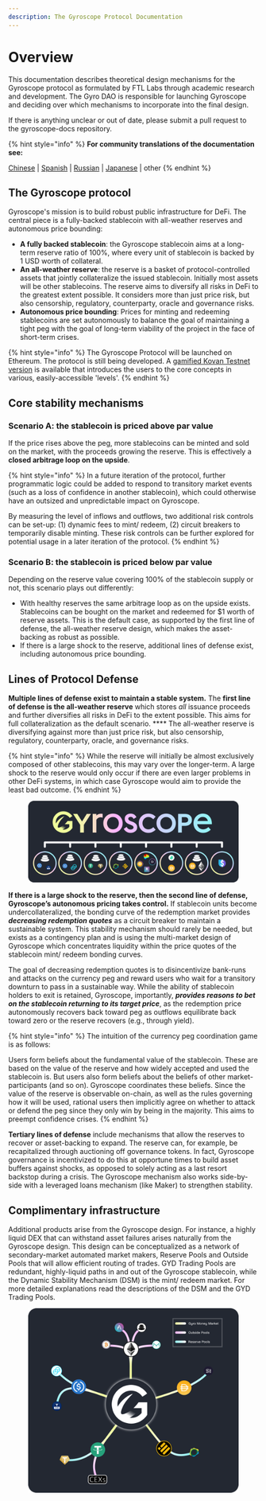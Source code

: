 ```yaml
---
description: The Gyroscope Protocol Documentation
---
```


# Overview

This documentation describes theoretical design mechanisms for the Gyroscope protocol as formulated by FTL Labs through academic research and development. The Gyro DAO is responsible for launching Gyroscope and deciding over which mechanisms to incorporate into the final design.&#x20;

If there is anything unclear or out of date, please submit a pull request to the gyroscope-docs repository.

{% hint style="info" %}
**For community translations of the documentation see:**

[Chinese](https://darktu.gitbook.io/gyroscope/) | [Spanish](https://jbaron.gitbook.io/gyroscope/informacion-general/introduccion) | [Russian](https://glebsh111.gitbook.io/gyroscope-protocol/obzor-gyroscope/vvedenie) | [Japanese](https://mozuku.gitbook.io/jairosukpupurotokoru/) | other
{% endhint %}

## The Gyroscope protocol

Gyroscope's mission is to build robust public infrastructure for DeFi. The central piece is a fully-backed stablecoin with all-weather reserves and autonomous price bounding:

* **A fully backed stablecoin**: the Gyroscope stablecoin aims at a long-term reserve ratio of 100%, where every unit of stablecoin is backed by 1 USD worth of collateral.&#x20;
* **An all-weather reserve**: the reserve is a basket of protocol-controlled assets that jointly collateralize the issued stablecoin. Initially most assets will be other stablecoins. The reserve aims to diversify all risks in DeFi to the greatest extent possible. It considers more than just price risk, but also censorship, regulatory, counterparty, oracle and governance risks.&#x20;
* **Autonomous price bounding**: Prices for minting and redeeming stablecoins are set autonomously to balance the goal of maintaining a tight peg with the goal of long-term viability of the project in the face of short-term crises.

{% hint style="info" %}
The Gyroscope Protocol will be launched on Ethereum. The protocol is still being developed. A [gamified Kovan Testnet version](testnet/testnet-walk-through.md) is available that introduces the users to the core concepts in various, easily-accessible 'levels'. &#x20;
{% endhint %}

## Core stability mechanisms

### Scenario A: the stablecoin is priced above par value

If the price rises above the peg, more stablecoins can be minted and sold on the market, with the proceeds growing the reserve. This is effectively a **closed arbitrage loop on the upside**.&#x20;

{% hint style="info" %}
In a future iteration of the protocol, further programmatic logic could be added to respond to transitory market events (such as a loss of confidence in another stablecoin), which could otherwise have an outsized and unpredictable impact on Gyroscope.



By measuring the level of inflows and outflows, two additional risk controls can be set-up: (1) dynamic fees to mint/ redeem, (2) circuit breakers to temporarily disable minting.  These risk controls can be further explored for potential usage in a later iteration of the protocol.
{% endhint %}

### Scenario B: the stablecoin is priced below par value

Depending on the reserve value covering 100% of the stablecoin supply or not, this scenario plays out differently:

* With healthy reserves the same arbitrage loop as on the upside exists. Stablecoins can be bought on the market and redeemed for $1 worth of reserve assets. This is the default case, as supported by the first line of defense, the all-weather reserve design, which makes the asset-backing as robust as possible.
* If there is a large shock to the reserve, additional lines of defense exist, including autonomous price bounding.

## **Lines of Protocol Defense**

**Multiple lines of defense exist to maintain a stable system.** The **first line of defense is the all-weather reserve** which stores _all_ issuance proceeds and further diversifies all risks in DeFi to the extent possible. This aims for full collateralization as the default scenario. **** The all-weather reserve is diversifying against more than just price risk, but also censorship, regulatory, counterparty, oracle, and governance risks.

{% hint style="info" %}
While the reserve will initially be almost exclusively composed of other stablecoins, this may vary over the longer-term. A large shock to the reserve would only occur if there are even larger problems in other DeFi systems, in which case Gyroscope would aim to provide the least bad outcome.
{% endhint %}

<figure><img src=".gitbook/assets/Vaults Graphic v4.png" alt=""><figcaption></figcaption></figure>

**If there is a large shock to the reserve, then the second line of defense, Gyroscope’s autonomous pricing takes control.** If stablecoin units become undercollateralized, the bonding curve of the redemption market provides _**decreasing redemption quotes**_ as a circuit breaker to maintain a sustainable system. This stability mechanism should rarely be needed, but exists as a contingency plan and is using the multi-market design of Gyroscope which concentrates liquidity within the price quotes of the stablecoin mint/ redeem bonding curves.

The goal of decreasing redemption quotes is to disincentivize bank-runs and attacks on the currency peg and reward users who wait for a transitory downturn to pass in a sustainable way. While the ability of stablecoin holders to exit is retained, Gyroscope, importantly, _**provides reasons to bet on the stablecoin returning to its target price**_, as the redemption price autonomously recovers back toward peg as outflows equilibrate back toward zero or the reserve recovers (e.g., through yield).

{% hint style="info" %}
The intuition of the currency peg coordination game is as follows:&#x20;

Users form beliefs about the fundamental value of the stablecoin. These are based on the value of the reserve and how widely accepted and used the stablecoin is. But users also form beliefs about the beliefs of other market-participants (and so on). Gyroscope coordinates these beliefs. Since the value of the reserve is observable on-chain, as well as the rules governing how it will be used, rational users then implicitly agree on whether to attack or defend the peg since they only win by being in the majority. This aims to preempt confidence crises.
{% endhint %}

**Tertiary lines of defense** include mechanisms that allow the reserves to recover or asset-backing to expand. The reserve can, for example, be recapitalized through auctioning off governance tokens. In fact, Gyroscope governance is incentivized to do this at opportune times to build asset buffers against shocks, as opposed to solely acting as a last resort backstop during a crisis. The Gyroscope mechanism also works side-by-side with a leveraged loans mechanism (like Maker) to strengthen stability.



## **Complimentary infrastructure**

Additional products arise from the Gyroscope design. For instance, a highly liquid DEX that can withstand asset failures arises naturally from the Gyroscope design. This design can be conceptualized as a network of secondary-market automated market makers, Reserve Pools and Outside Pools that will allow efficient routing of trades. GYD Trading Pools are redundant, highly-liquid paths in and out of the Gyroscope stablecoin, while the Dynamic Stability Mechanism (DSM) is the mint/ redeem market. For more detailed explanations read the descriptions of the DSM and the GYD Trading Pools.

<figure><img src=".gitbook/assets/SAMM and Reserve Pools Graphic v4.png" alt=""><figcaption></figcaption></figure>
